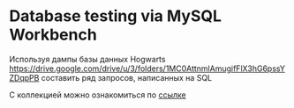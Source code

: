 # Database testing via MySQL Workbench

Используя дампы базы данных Hogwarts https://drive.google.com/drive/u/3/folders/1MC0AttnmlAmugifFlX3hG6pssYZDqpPB составить ряд запросов, написанных на SQL

С коллекцией можно ознакомиться по <a href="https://docs.google.com/document/d/184JGW7oNBmou7P81mnaF2yccEuGIrV4GJmCGF0up7qs/edit?usp=sharing">ссылке</a>
